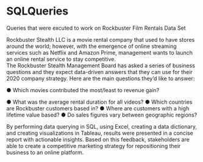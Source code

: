 # SQLQueries
Queries that were excuted to work on Rockbuster Film Rentals Data Set

Rockbuster Stealth LLC is a movie rental company that used to have stores around the world; however, with the emergence of online streaming services such as Netflix and Amazon Prime, management wants to launch an online rental service to stay competitive.  
The Rockbuster Stealth Management Board has asked a series of business questions and
they expect data-driven answers that they can use for their 2020 company strategy. Here are
the main questions they’d like to answer:

● Which movies contributed the most/least to revenue gain?

● What was the average rental duration for all videos?
● Which countries are Rockbuster customers based in?
● Where are customers with a high lifetime value based?
● Do sales figures vary between geographic regions?

By performing data querying in SQL, using Excel, creating a data dictionary, and creating visualizations in Tableau, results were presented in a concise report with actionable insights. Based on this feedback, stakeholders are able to create a competitive marketing strategy for repositioning their business to an online platform.
